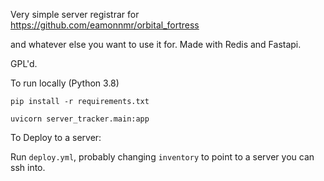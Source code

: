 Very simple server registrar for https://github.com/eamonnmr/orbital_fortress

and whatever else you want to use it for. Made with Redis and Fastapi.

GPL'd.

To run locally (Python 3.8)

`pip install -r requirements.txt`

`uvicorn server_tracker.main:app`

To Deploy to a server:

Run `deploy.yml`, probably changing `inventory` to point to a server you can ssh into.


